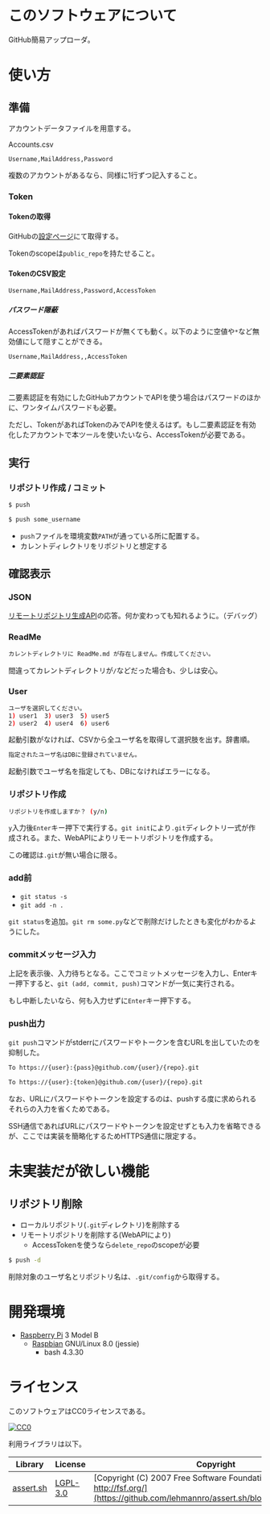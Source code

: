 ﻿# このソフトウェアについて

GitHub簡易アップローダ。

# 使い方

## 準備

アカウントデータファイルを用意する。

Accounts.csv
```csv
Username,MailAddress,Password
```

複数のアカウントがあるなら、同様に1行ずつ記入すること。

### Token

#### Tokenの取得

GitHubの[設定ページ](https://github.com/settings/tokens)にて取得する。

Tokenのscopeは`public_repo`を持たせること。

#### TokenのCSV設定

```csv
Username,MailAddress,Password,AccessToken
```

##### パスワード隠蔽

AccessTokenがあればパスワードが無くても動く。以下のように空値や`*`など無効値にして隠すことができる。

```csv
Username,MailAddress,,AccessToken
```

##### 二要素認証

二要素認証を有効にしたGitHubアカウントでAPIを使う場合はパスワードのほかに、ワンタイムパスワードも必要。

ただし、TokenがあればTokenのみでAPIを使えるはず。もし二要素認証を有効化したアカウントで本ツールを使いたいなら、AccessTokenが必要である。

## 実行

### リポジトリ作成 / コミット

```sh
$ push
```
```sh
$ push some_username
```

* `push`ファイルを環境変数`PATH`が通っている所に配置する。
* カレントディレクトリをリポジトリと想定する

## 確認表示

### JSON

[リモートリポジトリ生成API](https://developer.github.com/v3/repos/#create)の応答。何か変わっても知れるように。（デバッグ）

### ReadMe

```sh
カレントディレクトリに ReadMe.md が存在しません。作成してください。
```

間違ってカレントディレクトリが`/`などだった場合も、少しは安心。

### User

```sh
ユーザを選択してください。
1) user1  3) user3  5) user5
2) user2  4) user4  6) user6
```

起動引数がなければ、CSVから全ユーザ名を取得して選択肢を出す。辞書順。

```sh
指定されたユーザ名はDBに登録されていません。
```

起動引数でユーザ名を指定しても、DBになければエラーになる。

### リポジトリ作成

```sh
リポジトリを作成しますか？ (y/n)
```

`y`入力後`Enter`キー押下で実行する。`git init`により`.git`ディレクトリ一式が作成される。また、WebAPIによりリモートリポジトリを作成する。

この確認は`.git`が無い場合に限る。

### add前

* `git status -s`
* `git add -n .`

`git status`を追加。`git rm some.py`などで削除だけしたときも変化がわかるようにした。

### commitメッセージ入力

上記を表示後、入力待ちとなる。ここでコミットメッセージを入力し、Enterキー押下すると、`git (add, commit, push)`コマンドが一気に実行される。

もし中断したいなら、何も入力せずに`Enter`キー押下する。

### push出力

`git push`コマンドがstderrにパスワードやトークンを含むURLを出していたのを抑制した。

```sh
To https://{user}:{pass}@github.com/{user}/{repo}.git
```

```sh
To https://{user}:{token}@github.com/{user}/{repo}.git
```

なお、URLにパスワードやトークンを設定するのは、pushする度に求められるそれらの入力を省くためである。

SSH通信であればURLにパスワードやトークンを設定せずとも入力を省略できるが、ここでは実装を簡略化するためHTTPS通信に限定する。

# 未実装だが欲しい機能

## リポジトリ削除

* ローカルリポジトリ(`.git`ディレクトリ)を削除する
* リモートリポジトリを削除する(WebAPIにより)
    * AccessTokenを使うなら`delete_repo`のscopeが必要

```sh
$ push -d
```

削除対象のユーザ名とリポジトリ名は、`.git/config`から取得する。

# 開発環境

* [Raspberry Pi](https://ja.wikipedia.org/wiki/Raspberry_Pi) 3 Model B
    * [Raspbian](https://www.raspberrypi.org/downloads/raspbian/) GNU/Linux 8.0 (jessie)
        * bash 4.3.30

# ライセンス

このソフトウェアはCC0ライセンスである。

[![CC0](http://i.creativecommons.org/p/zero/1.0/88x31.png "CC0")](http://creativecommons.org/publicdomain/zero/1.0/deed.ja)

利用ライブラリは以下。

Library|License|Copyright
-------|-------|---------
[assert.sh](https://github.com/lehmannro/assert.sh)|[LGPL-3.0](https://github.com/lehmannro/assert.sh/blob/master/COPYING.LESSER)|[Copyright (C) 2007 Free Software Foundation, Inc. http://fsf.org/](https://github.com/lehmannro/assert.sh/blob/master/COPYING)

